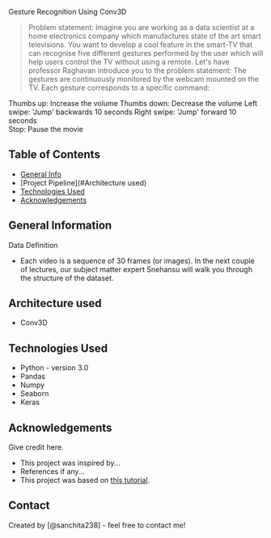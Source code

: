 Gesture Recognition Using Conv3D

> Problem statement: Imagine you are working as a data scientist at a home electronics company which manufactures state of the art smart televisions. You want to develop a cool feature in the smart-TV that can recognise five different gestures performed by the user which will help users control the TV without using a remote. Let's have professor Raghavan introduce you to the problem statement:
The gestures are continuously monitored by the webcam mounted on the TV. Each gesture corresponds to a specific command:

Thumbs up:  Increase the volume
Thumbs down: Decrease the volume
Left swipe: 'Jump' backwards 10 seconds
Right swipe: 'Jump' forward 10 seconds  
Stop: Pause the movie

## Table of Contents
* [General Info](#general-information)
* [Project Pipeline](#Architecture used)
* [Technologies Used](#technologies-used)
* [Acknowledgements](#acknowledgements)

<!-- You can include any other section that is pertinent to your problem -->

## General Information
Data Definition
- Each video is a sequence of 30 frames (or images). In the next couple of lectures, our subject matter expert Snehansu will walk you through the structure of the dataset.



## Architecture used
- Conv3D


## Technologies Used
- Python - version 3.0
- Pandas
- Numpy
- Seaborn
- Keras

## Acknowledgements
Give credit here.
- This project was inspired by...
- References if any...
- This project was based on [this tutorial](https://www.example.com).


## Contact
Created by [@sanchita238] - feel free to contact me!


<!-- Optional -->
<!-- ## License -->
<!-- This project is open source and available under the [... License](). -->

<!-- You don't have to include all sections - just the one's relevant to your project -->
